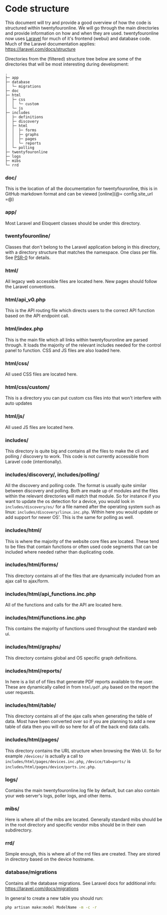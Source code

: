 # Code structure

This document will try and provide a good overview of how the code is
structured within twentyfouronline. We will go through the main directories
and provide information on how and when they are used.
twentyfouronline now uses [Laravel](https://laravel.com/docs/) for much of
it's frontend (webui) and database code. Much of the Laravel
documentation applies: <https://laravel.com/docs/structure>

Directories from the (filtered) structure tree below are some of the
directories that will be most interesting during development:

```text
.
├─ app
├─ database
│  └─ migrations
├─ doc
├─ html
│  ├─ css
│  │  └─ custom
│  └─ js
├─ includes
│  ├─ definitions
│  ├─ discovery
│  ├─ html
│  │  ├─ forms
│  │  ├─ graphs
│  │  ├─ pages
│  │  └─ reports
│  └─ polling
├─ twentyfouronline
├─ logs
├─ mibs
└─ rrd
```

### doc/

This is the location of all the documentation for twentyfouronline, this is in
GitHub markdown format and can be viewed [online](@= config.site_url =@)

### app/

Most Laravel and Eloquent classes should be under this directory.

### twentyfouronline/

Classes that don't belong to the Laravel application belong in this
directory, with a directory structure that matches the namespace.  One
class per file. See [PSR-0](http://www.php-fig.org/psr/psr-0/) for details.

### html/

All legacy web accessible files are located here. New pages should
follow the Laravel conventions.

### html/api_v0.php

This is the API routing file which directs users to the correct API
function based on the API endpoint call.

### html/index.php

This is the main file which all links within twentyfouronline are parsed
through. It loads the majority of the relevant includes needed for the
control panel to function. CSS and JS files are also loaded here.

### html/css/

All used CSS files are located here.

### html/css/custom/

This is a directory you can put custom css files into that won't interfere with auto updates

### html/js/

All used JS files are located here.

### includes/

This directory is quite big and contains all the files to make the cli
and polling / discovery to work.  This code is not currently
accessible from Laravel code (intentionally).

### includes/discovery/, includes/polling/

All the discovery and polling code. The format is usually quite
similar between discovery and polling. Both are made up of modules and
the files within the relevant directories will match that module. So
for instance if you want to update the os detection for a device, you
would look in `includes/discovery/os/` for a file named after the
operating system such as linux:
`includes/discovery/linux.inc.php`. Within here you would update or
add support for newer OS'. This is the same for polling as well.

### includes/html/

This is where the majority of the website core files are
located. These tend to be files that contain functions or often used
code segments that can be included where needed rather than
duplicating code.

### includes/html/forms/

This directory contains all of the files that are dynamically included
from an ajax call to ajax/form.

### includes/html/api_functions.inc.php

All of the functions and calls for the API are located here.

### includes/html/functions.inc.php

This contains the majority of functions used throughout the standard
web ui.

### includes/html/graphs/

This directory contains global and OS specific graph definitions.

### includes/html/reports/

In here is a list of of files that generate PDF reports available to
the user. These are dynamically called in from `html/pdf.php` based on
the report the user requests.

### includes/html/table/

This directory contains all of the ajax calls when generating the
table of data. Most have been converted over so if you are planning to
add a new table of data then you will do so here for all of the back
end data calls.

### includes/html/pages/

This directory contains the URL structure when browsing the Web UI. So
for example `/devices/` is actually a call to
`includes/html/pages/devices.inc.php`, `/device/tab=ports/` is
`includes/html/pages/device/ports.inc.php`.

### logs/

Contains the main twentyfouronline.log file by default, but can also contain
your web server's logs, poller logs, and other items.

### mibs/

Here is where all of the mibs are located.  Generally standard mibs
should be in the root directory and specific vendor mibs should be in
their own subdirectory.

### rrd/

Simple enough, this is where all of the rrd files are created. They
are stored in directory based on the device hostname.

### database/migrations

Contains all the database migrations.  See Laravel docs for additional
info: <https://laravel.com/docs/migrations>

In general to create a new table you should run:

```bash
php artisan make:model ModelName -m -c -r
```




